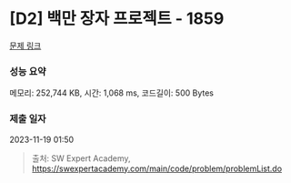 # [D2] 백만 장자 프로젝트 - 1859 

[문제 링크](https://swexpertacademy.com/main/code/problem/problemDetail.do?contestProbId=AV5LrsUaDxcDFAXc) 

### 성능 요약

메모리: 252,744 KB, 시간: 1,068 ms, 코드길이: 500 Bytes

### 제출 일자

2023-11-19 01:50



> 출처: SW Expert Academy, https://swexpertacademy.com/main/code/problem/problemList.do